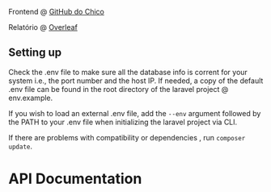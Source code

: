 Frontend @ [GitHub do Chico](https://github.com/RainyPT/WebSpendingFrontend)

Relatório @ [Overleaf](https://www.overleaf.com/read/xdqxzybgvmfc)

## Setting up
Check the .env file to make sure all the database info is corrent for your system i.e., the port number and the host IP. If needed, a copy of the default .env file can be found in the root directory of the laravel project @ env.example.

If you wish to load an external .env file, add the ``--env`` argument followed by the PATH to your .env file when initializing the laravel project via CLI.

If there are problems with compatibility or dependencies , run ``composer update``.

# API Documentation
